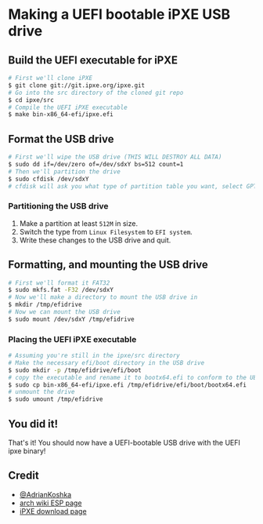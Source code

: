 # Making a UEFI bootable iPXE USB drive

## Build the UEFI executable for iPXE

```bash
# First we'll clone iPXE
$ git clone git://git.ipxe.org/ipxe.git
# Go into the src directory of the cloned git repo
$ cd ipxe/src
# Compile the UEFI iPXE executable
$ make bin-x86_64-efi/ipxe.efi
```

## Format the USB drive

```bash
# First we'll wipe the USB drive (THIS WILL DESTROY ALL DATA)
$ sudo dd if=/dev/zero of=/dev/sdxY bs=512 count=1
# Then we'll partition the drive
$ sudo cfdisk /dev/sdxY
# cfdisk will ask you what type of partition table you want, select GPT
```

### Partitioning the USB drive

1. Make a partition at least ``512M`` in size.
2. Switch the type from ``Linux Filesystem`` to ``EFI system``.
3. Write these changes to the USB drive and quit.

## Formatting, and mounting the USB drive

```bash
# First we'll format it FAT32
$ sudo mkfs.fat -F32 /dev/sdxY
# Now we'll make a directory to mount the USB drive in
$ mkdir /tmp/efidrive
# Now we can mount the USB drive
$ sudo mount /dev/sdxY /tmp/efidrive
```

### Placing the UEFI iPXE executable

```bash
# Assuming you're still in the ipxe/src directory
# Make the necessary efi/boot directory in the USB drive
$ sudo mkdir -p /tmp/efidrive/efi/boot
# copy the executable and rename it to bootx64.efi to conform to the UEFI standard
$ sudo cp bin-x86_64-efi/ipxe.efi /tmp/efidrive/efi/boot/bootx64.efi
# unmount the drive
$ sudo umount /tmp/efidrive
```

## You did it!

That's it! You should now have a UEFI-bootable USB drive with the UEFI ipxe binary!

## Credit
* [@AdrianKoshka](https://gist.github.com/AdrianKoshka/5b6f8b6803092d8b108cda2f8034539a)
* [arch wiki ESP page](https://wiki.archlinux.org/index.php/EFI_System_Partition#Format_the_partition)
* [iPXE download page](http://ipxe.org/download)
